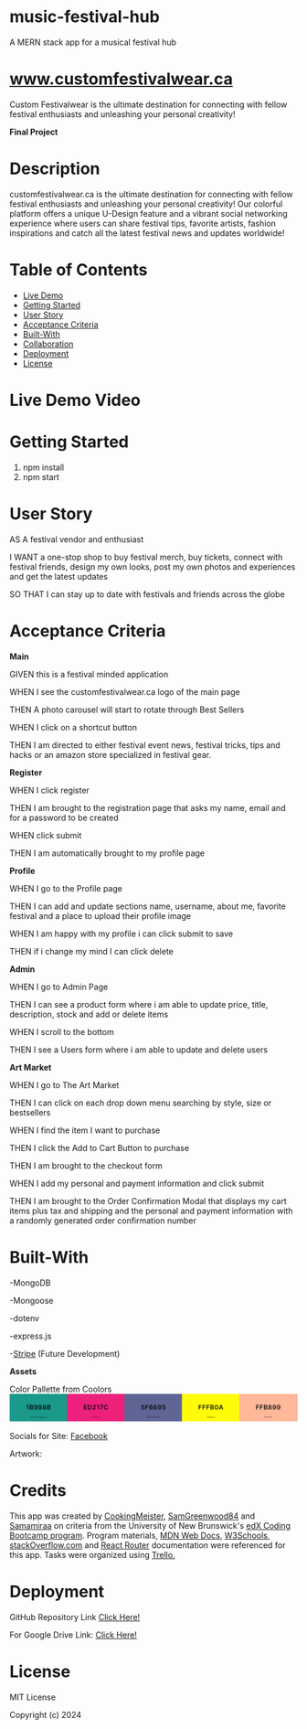 # music-festival-hub

A MERN stack app for a musical festival hub

# www.customfestivalwear.ca
Custom Festivalwear is the ultimate destination for connecting with fellow festival enthusiasts and unleashing your personal creativity! 

**Final Project**

# Description

customfestivalwear.ca is the ultimate destination for connecting with fellow festival enthusiasts and unleashing your personal creativity! Our colorful platform offers a unique U-Design feature and a vibrant social networking experience where users can share festival tips, favorite artists, fashion inspirations and catch all the latest festival news and updates worldwide! 

# Table of Contents

- [Live Demo](#live-demo)
- [Getting Started](#getting-started)
- [User Story](#user-story)
- [Acceptance Criteria](#acceptance-criteria)
- [Built-With](#built-with)
- [Collaboration](#collaboration)
- [Deployment](#deployment)
- [License](#license)

# Live Demo Video



# Getting Started

1. npm install
2. npm start

# User Story

AS A festival vendor and enthusiast

I WANT a one-stop shop to buy festival merch, buy tickets, connect with festival friends, design my own looks, post my own photos and experiences and get the latest updates

SO THAT I can stay up to date with festivals and friends across the globe

# Acceptance Criteria

**Main**

GIVEN this is a festival minded application

WHEN I see the customfestivalwear.ca logo of the main page

THEN A photo carousel will start to rotate through Best Sellers

WHEN I click on a shortcut button 

THEN I am directed to either festival event news, festival tricks, tips and hacks or an amazon store specialized in festival gear.

**Register**

WHEN I click register

THEN I am brought to the registration page that asks my name, email and for a password to be created

WHEN click submit

THEN I am automatically brought to my profile page

**Profile**

WHEN I go to the Profile page

THEN I can add and update sections name, username, about me, favorite festival and a place to upload their profile image

WHEN I am happy with my profile i can click submit to save

THEN if i change my mind I can click delete

**Admin**

WHEN I go to Admin Page

THEN I can see a product form where i am able to update price, title, description, stock and add or delete items

WHEN I scroll to the bottom

THEN I see a Users form where i am able to update and delete users

**Art Market**

WHEN I go to The Art Market

THEN I can click on each drop down menu searching by style, size or bestsellers

WHEN I find the item I want to purchase 

THEN I click the Add to Cart Button to purchase 

THEN  I am brought to the checkout form

WHEN I add my personal and payment information and click submit

THEN I am brought to the Order Confirmation Modal  that displays my cart items plus tax and shipping and the personal and payment information with a randomly generated order confirmation number

# Built-With

-MongoDB

-Mongoose

-dotenv

-express.js

-[Stripe](https://docs.stripe.com/payments?payments=popular) (Future Development)

**Assets**

Color Pallette from Coolors
![alt text](client/public/coolors.png)

Socials for Site: [Facebook ](https://https://www.facebook.com/customfestivalwear) 

Artwork: 

# Credits

This app was created by <a href='https://github.com/CookingMeister'>CookingMeister</a>, <a href='https://github.com/SamGreenwood84'>SamGreenwood84</a> and <a href='https://github.com/samamiraa'>Samamiraa</a> on criteria from the University of New Brunswick's <a href='https://www.unb.ca/cel/career/index.html'>edX Coding Bootcamp program</a>. Program materials, <a href='https://developer.mozilla.org/en-US/docs/Learn/Tools_and_testing/Client-side_JavaScript_frameworks/React_getting_started'>MDN Web Docs</a>, <a href='https://www.w3schools.com/'>W3Schools</a>, <a href='https://stackoverflow.com/'>stackOverflow.com</a> and <a href='https://reactrouter.com/en/main'>React Router</a> documentation were referenced for this app. Tasks were organized using <a href='https://trello.com'>Trello.</a>

# Deployment

GitHub Repository Link [Click Here!](https://github.com/CookingMeister/music-festival-hub.git)

For Google Drive Link: [Click Here!]( https://)

# License

MIT License

Copyright (c) 2024 